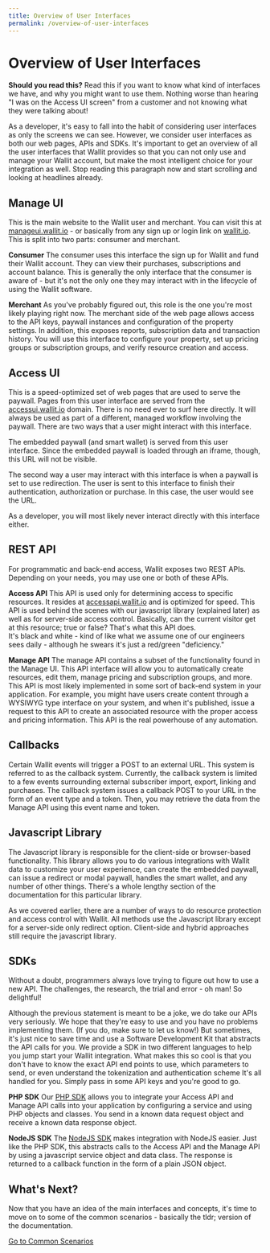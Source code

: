 ```yaml
---
title: Overview of User Interfaces
permalink: /overview-of-user-interfaces
---
```

# Overview of User Interfaces

**Should you read this?** Read this if you want to know what kind of interfaces we have, and why you might want to use
them.  Nothing worse than hearing "I was on the Access UI screen" from a customer and not knowing what they were talking about!

As a developer, it's easy to fall into the habit of considering user interfaces as only the screens we can see.  However, 
we consider user interfaces as both our web pages, APIs and SDKs. It's important to get an overview of all the user interfaces
that Wallit provides so that you can not only use and manage your Wallit account, but make the most intelligent choice for
your integration as well.  Stop reading this paragraph now and start scrolling and looking at headlines already.

## Manage UI

This is the main website to the Wallit user and merchant.  You can visit this at [manageui.wallit.io](https://manageui.wallit.io) - 
 or basically from any sign up or login link on [wallit.io](https://wallit.io).  This is split into two parts: consumer and merchant.

**Consumer** The consumer uses this interface the sign up for Wallit and fund their Wallit account.  They can view their 
purchases, subscriptions and account balance.  This is generally the only interface that the consumer is aware of - but
it's not the only one they may interact with in the lifecycle of using the Wallit software.

**Merchant** As you've probably figured out, this role is the one you're most likely playing right now.  The merchant side 
of the web page allows access to the API keys, paywall instances and configuration of the property settings.  In addition,
this exposes reports, subscription data and transaction history.  You will use this interface to configure your property,
set up pricing groups or subscription groups, and verify resource creation and access.

## Access UI

This is a speed-optimized set of web pages that are used to serve the paywall.  Pages from this user interface are served 
from the [accessui.wallit.io](https://accessui.wallit.io) domain.  There is no need ever to surf here directly.  It will 
always be used as part of a different, managed workflow involving the paywall.  There are two ways that a user might 
interact with this interface.  

The embedded paywall (and smart wallet) is served from this user interface.  Since the embedded paywall is loaded through an iframe, though,
this URL will not be visible.

The second way a user may interact with this interface is when a paywall is set to use redirection.  The user is sent to
this interface to finish their authentication, authorization or purchase.  In this case, the user would see the URL.

As a developer, you will most likely never interact directly with this interface either.

## REST API

For programmatic and back-end access, Wallit exposes two REST APIs.  Depending on your needs, you may use one or both of
these APIs.

**Access API** This API is used only for determining access to specific resources. It resides at [accessapi.wallit.io](https://accessapi.wallit.io) and 
is optimized for speed.  This API is used behind the scenes with our javascript library (explained later) as well as for 
server-side access control.  Basically, can the current visitor get at this resource; true or false?  That's what this API does.  
It's black and white - kind of like what we assume one of our engineers sees daily - although he swears it's just a red/green "deficiency."

**Manage API** The manage API contains a subset of the functionality found in the Manage UI.  This API interface will 
allow you to automatically create resources, edit them, manage pricing and subscription groups, and more.  This API is
most likely implemented in some sort of back-end system in your application.  For example, you might have users create
content through a WYSIWYG type interface on your system, and when it's published, issue a request to this API to create 
an associated resource with the proper access and pricing information.  This API is the real powerhouse of any automation.

## Callbacks

Certain Wallit events will trigger a POST to an external URL.  This system is referred to as the callback system.  Currently,
the callback system is limited to a few events surrounding external subscriber import, export, linking and purchases.  The 
callback system issues a callback POST to your URL in the form of an event type and a token.  Then, you may retrieve the data
from the Manage API using this event name and token.  

## Javascript Library

The Javascript library is responsible for the client-side or browser-based functionality.  This library allows you to do various
integrations with Wallit data to customize your user experience, can create the embedded paywall, can issue a redirect or modal
paywall, handles the smart wallet, and any number of other things.  There's a whole lengthy section of the documentation for
this particular library.

As we covered earlier, there are a number of ways to do resource protection and access control with Wallit.  All methods use
the Javascript library except for a server-side only redirect option.  Client-side and hybrid approaches still require the 
javascript library.  

## SDKs

Without a doubt, programmers always love trying to figure out how to use a new API.  The challenges, the research, the
trial and error - oh man!  So delightful!

Although the previous statement is meant to be a joke, we do take our APIs very seriously.  We hope that they're easy to use 
and you have no problems implementing them.  (If you do, make sure to let us know!)  But sometimes, it's just nice to 
save time and use a Software Development Kit that abstracts the API calls for you.  We provide a SDK in two different languages
to help you jump start your Wallit integration.  What makes this so cool is that you don't have to know the exact API 
end points to use, which parameters to send, or even understand the tokenization and authentication scheme  It's all handled
for you.  Simply pass in some API keys and you're good to go.

**PHP SDK** Our [PHP SDK](https://github.com/wallit/wallit-php-api) allows you to integrate your Access API and Manage API
calls into your application by configuring a service and using PHP objects and classes.  You send in a known data request object
and receive a known data response object.

**NodeJS SDK** The [NodeJS SDK](https://github.com/nodejs) makes integration with NodeJS easier.  Just like the PHP SDK, this
abstracts calls to the Access API and the Manage API by using a javascript service object and data class.  The response is
returned to a callback function in the form of a plain JSON object.

## What's Next?

Now that you have an idea of the main interfaces and concepts, it's time to move on to some of the common scenarios - basically
the tldr; version of the documentation.

[Go to Common Scenarios](./common-scenarios)
